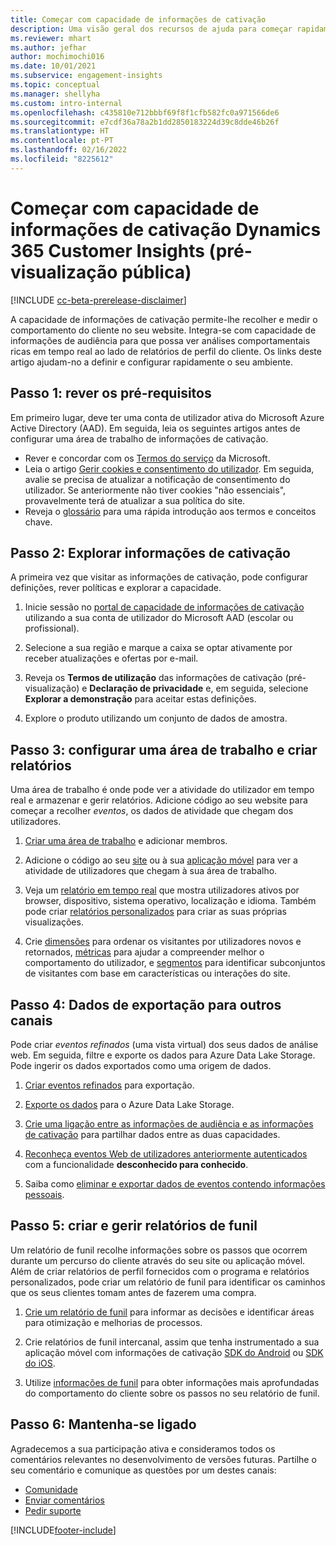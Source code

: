 ```yaml
---
title: Começar com capacidade de informações de cativação
description: Uma visão geral dos recursos de ajuda para começar rapidamente.
ms.reviewer: mhart
ms.author: jefhar
author: mochimochi016
ms.date: 10/01/2021
ms.subservice: engagement-insights
ms.topic: conceptual
ms.manager: shellyha
ms.custom: intro-internal
ms.openlocfilehash: c435810e712bbbf69f8f1cfb582fc0a971566de6
ms.sourcegitcommit: e7cdf36a78a2b1dd2850183224d39c8dde46b26f
ms.translationtype: HT
ms.contentlocale: pt-PT
ms.lasthandoff: 02/16/2022
ms.locfileid: "8225612"
---
```

# <a name="get-started-with-dynamics-365-customer-insights-engagement-insights-capability-public-preview"></a>Começar com capacidade de informações de cativação Dynamics 365 Customer Insights (pré-visualização pública)

[!INCLUDE [cc-beta-prerelease-disclaimer](includes/cc-beta-prerelease-disclaimer.md)]

A capacidade de informações de cativação permite-lhe recolher e medir o comportamento do cliente no seu website. Integra-se com capacidade de informações de audiência para que possa ver análises comportamentais ricas em tempo real ao lado de relatórios de perfil do cliente. Os links deste artigo ajudam-no a definir e configurar rapidamente o seu ambiente.

## <a name="step-1-review-prerequisites"></a>Passo 1: rever os pré-requisitos

Em primeiro lugar, deve ter uma conta de utilizador ativa do Microsoft Azure Active Directory (AAD). Em seguida, leia os seguintes artigos antes de configurar uma área de trabalho de informações de cativação.

- Rever e concordar com os [Termos do serviço](terms-of-service.md) da Microsoft.  
- Leia o artigo [Gerir cookies e consentimento do utilizador](user-consent-storage.md). Em seguida, avalie se precisa de atualizar a notificação de consentimento do utilizador. Se anteriormente não tiver cookies "não essenciais", provavelmente terá de atualizar a sua política do site.
- Reveja o [glossário](glossary.md) para uma rápida introdução aos termos e conceitos chave.

## <a name="step-2-explore-engagement-insights"></a>Passo 2: Explorar informações de cativação

A primeira vez que visitar as informações de cativação, pode configurar definições, rever políticas e explorar a capacidade.

1. Inicie sessão no [portal de capacidade de informações de cativação](https://home.ci.ai.dynamics.com/app/engagement-insights) utilizando a sua conta de utilizador do Microsoft AAD (escolar ou profissional).

1. Selecione a sua região e marque a caixa se optar ativamente por receber atualizações e ofertas por e-mail.

1. Reveja os **Termos de utilização** das informações de cativação (pré-visualização) e **Declaração de privacidade** e, em seguida, selecione **Explorar a demonstração** para aceitar estas definições.

1. Explore o produto utilizando um conjunto de dados de amostra.

##  <a name="step-3-set-up-a-workspace-and-create-reports"></a>Passo 3: configurar uma área de trabalho e criar relatórios

Uma área de trabalho é onde pode ver a atividade do utilizador em tempo real e armazenar e gerir relatórios. Adicione código ao seu website para começar a recolher *eventos*, os dados de atividade que chegam dos utilizadores.

1. [Criar uma área de trabalho](create-workspace.md) e adicionar membros.

1. Adicione o código ao seu [site](instrument-website.md) ou à sua [aplicação móvel](developer-resources.md#capture-events-from-mobile-apps) para ver a atividade de utilizadores que chegam à sua área de trabalho.

1. Veja um [relatório em tempo real](view-reports.md) que mostra utilizadores ativos por browser, dispositivo, sistema operativo, localização e idioma. Também pode criar [relatórios personalizados](custom-reports.md) para criar as suas próprias visualizações.

1. Crie [dimensões](dimensions.md) para ordenar os visitantes por utilizadores novos e retornados, [métricas](metrics.md) para ajudar a compreender melhor o comportamento do utilizador, e [segmentos](segments.md) para identificar subconjuntos de visitantes com base em características ou interações do site.
    
## <a name="step-4-export-data-to-other-channels"></a>Passo 4: Dados de exportação para outros canais

Pode criar *eventos refinados* (uma vista virtual) dos seus dados de análise web. Em seguida, filtre e exporte os dados para Azure Data Lake Storage. Pode ingerir os dados exportados como uma origem de dados.

1. [Criar eventos refinados](refined-events.md) para exportação.

1. [Exporte os dados](export-events.md) para o Azure Data Lake Storage.

1. [Crie uma ligação entre as informações de audiência e as informações de cativação](integrate-audience-insights-engagement-insights.md) para partilhar dados entre as duas capacidades.

1. [Reconheça eventos Web de utilizadores anteriormente autenticados](unknown-to-known.md) com a funcionalidade **desconhecido para conhecido**.

1. Saiba como [eliminar e exportar dados de eventos contendo informações pessoais](delete-export-personal-data.md).

## <a name="step-5-create-and-manage-funnel-reports"></a>Passo 5: criar e gerir relatórios de funil

Um relatório de funil recolhe informações sobre os passos que ocorrem durante um percurso do cliente através do seu site ou aplicação móvel. Além de criar relatórios de perfil fornecidos com o programa e relatórios personalizados, pode criar um relatório de funil para identificar os caminhos que os seus clientes tomam antes de fazerem uma compra. 

1. [Crie um relatório de funil](funnel-reports.md) para informar as decisões e identificar áreas para otimização e melhorias de processos.

1. Crie relatórios de funil intercanal, assim que tenha instrumentado a sua aplicação móvel com informações de cativação [SDK do Android](get-started-android.md) ou [SDK do iOS](get-started-ios.md).

1. Utilize [informações de funil](funnel-reports.md#funnel-insights) para obter informações mais aprofundadas do comportamento do cliente sobre os passos no seu relatório de funil.
 
## <a name="step-6-stay-connected"></a>Passo 6: Mantenha-se ligado

Agradecemos a sua participação ativa e consideramos todos os comentários relevantes no desenvolvimento de versões futuras. Partilhe o seu comentário e comunique as questões por um destes canais:
- [Comunidade](https://go.microsoft.com/fwlink/?linkid=2141648)
- [Enviar comentários](https://go.microsoft.com/fwlink/?linkid=2143222)
- [Pedir suporte](https://go.microsoft.com/fwlink/?linkid=2145734) 


[!INCLUDE[footer-include](../includes/footer-banner.md)]
